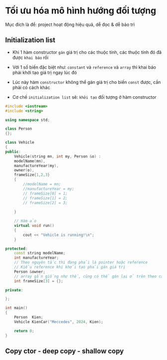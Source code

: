 # Tối ưu hóa mô hình hướng đối tượng

Mục đích là để: project hoạt động hiệu quả, dễ đọc & dễ bảo trì

## Initialization list

- Khi 1 hàm constructor `gán` giá trị cho các thuộc tính, các thuộc tính đó đã được `khai báo` rồi
- Với 1 số biến đặc biệt như: `constant` và `reference` và `array` thì khai báo phải khởi tạo giá trị ngay lúc đó 
- Lúc này hàm `constructor` không thể gán giá trị cho biến `const` được, cần phải có cách khác

- Cơ chế `initialization list` sẽ: `khởi tạo` đối tượng ở hàm constructor 


```C++
#include <iostream>
#include <string>

using namespace std;

class Person
{};

class Vehicle
{
public:
    Vehicle(string mn, int my, Person &o) : 
    modelName(mn), 
    manufactureYear(my), 
    owner(o), 
    frameSize{1,2,3}
    {
        //modelName = mn;
        //manufactureYear = my;
        // frameSize[0] = 1;
        // frameSize[1] = 2;
        // frameSize[2] = 3;
           
    }

    // Hàm ảo 
    virtual void run()
    {
        cout << "Vehicle is running!\n";
    }

protected:
    const string modelName;
    int manufactureYear;
    // Theo nguyên tắc thì đang phải là pointer hoặc reference
    // Kiểu reference khi khởi tạo phải gán giá trị
    Person &owner;
    // array gần giống như thế, cũng có thể gán lại ở trên theo cách thủ công và mất thời gian
    int frameSize[3] = {};

private:

};

int main()
{
    Person  Kien;
    Vehicle KienCar("Meccedes", 2024, Kien); 

    return 0;
}
```

## Copy ctor - deep copy - shallow copy

    
